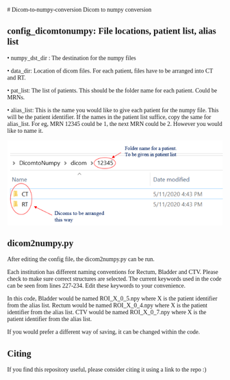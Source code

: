 <span style="font-family: 'HelveticaNeueBlack';">
# Dicom-to-numpy-conversion
Dicom to numpy conversion

## config_dicomtonumpy: File locations, patient list, alias list

•	numpy_dst_dir : The destination for the numpy files

•	data_dir: Location of dicom files. For each patient, files have to be arranged into CT and RT. 

•	pat_list: The list of patients. This should be the folder name for each patient. Could be MRNs.

•	alias_list: This is the name you would like to give each patient for the numpy file. This will be the patient identifier. If the names in the patient list suffice, copy the    same for alias_list. For eg, MRN 12345 could be 1, the next MRN could be 2. However you would like to name it.


<img src="directoryformat.png" align="center" />

## dicom2numpy.py
After editing the config file, the dicom2numpy.py can be run. 

Each institution has different naming conventions for Rectum, Bladder and CTV. Please check to make sure correct structures are selected. The current keywords used in the code can be seen from lines 227-234. Edit these keywords to your convenience.

In this code,
Bladder would be named ROI_X_0_5.npy where X is the patient identifier from the alias list.
Rectum would be named ROI_X_0_4.npy where X is the patient identifier from the alias list.
CTV would be named ROI_X_0_7.npy where X is the patient identifier from the alias list.

If you would prefer a different way of saving, it can be changed within the code.

## Citing
If you find this repository useful, please consider citing it using a link to the repo :)
 


